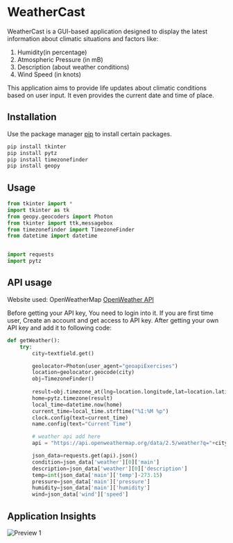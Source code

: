 # WeatherCast

WeatherCast is a GUI-based application designed to display the latest information about climatic situations and factors like:

1. Humidity(in percentage)
2. Atmospheric Pressure (in mB)
3. Description (about weather conditions)
4. Wind Speed (in knots)

This application aims to provide life updates about climatic conditions based on user input. It even provides the current date and time of place.

## Installation

Use the package manager [pip](https://pip.pypa.io/en/stable/) to install certain packages.

```bash
pip install tkinter
pip install pytz
pip install timezonefinder
pip install geopy

```

## Usage

```python
from tkinter import *
import tkinter as tk
from geopy.geocoders import Photon
from tkinter import ttk,messagebox
from timezonefinder import TimezoneFinder
from datetime import datetime


import requests
import pytz
```

## API usage

Website used: OpenWeatherMap
[OpenWeather API](https://openweathermap.org/)



Before getting your API key, You need to login into it. If you are first time user, Create an account and get access to API key.
After getting your own API key and add it to following code:
``` python
def getWeather():
    try:
        city=textfield.get()

        geolocator=Photon(user_agent="geoapiExercises")
        location=geolocator.geocode(city)
        obj=TimezoneFinder()
    
        result=obj.timezone_at(lng=location.longitude,lat=location.latitude)
        home=pytz.timezone(result)
        local_time=datetime.now(home)
        current_time=local_time.strftime("%I:%M %p")
        clock.config(text=current_time)
        name.config(text="Current Time")

        # weather api add here
        api = "https://api.openweathermap.org/data/2.5/weather?q="+city+"&appid=_____________________________"

        json_data=requests.get(api).json()
        condition=json_data['weather'][0]['main']
        description=json_data['weather'][0]['description']
        temp=int(json_data['main']['temp']-273.15)
        pressure=json_data['main']['pressure']
        humidity=json_data['main']['humidity']
        wind=json_data['wind']['speed']


```



## Application Insights

![Preview 1](https://github.com/debasishray16/WeatherCasr/blob/images/preview1.jpg?raw=true)
